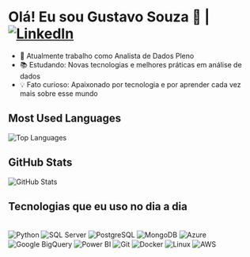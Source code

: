 # Olá! Eu sou Gustavo Souza 👋 | [![LinkedIn](https://img.shields.io/badge/LinkedIn-0077B5?style=for-the-badge&logo=linkedin&logoColor=white)](https://www.linkedin.com/in/gustavo-hcs/)

- 🌟 Atualmente trabalho como Analista de Dados Pleno
- 📚 Estudando: Novas tecnologias e melhores práticas em análise de dados
- 💡 Fato curioso: Apaixonado por tecnologia e por aprender cada vez mais sobre esse mundo

## Most Used Languages
![Top Languages](https://github-readme-stats.vercel.app/api/top-langs/?username=Gus-hcs&layout=compact&theme=dark&v=3)

## GitHub Stats
![GitHub Stats](https://github-readme-stats.vercel.app/api?username=Gus-hcs&show_icons=true&theme=dark&v=3)

## Tecnologias que eu uso no dia a dia 
<div style="display: inline_block"><br/>
  <img align="center" alt="Python" src="https://img.shields.io/badge/-Python-3776AB?style=flat-square&logo=python&logoColor=white" />
  <img align="center" alt="SQL Server" src="https://img.shields.io/badge/-Microsoft%20SQL%20Server-CC2927?style=flat-square&logo=microsoftsqlserver&logoColor=white" />
  <img align="center" alt="PostgreSQL" src="https://img.shields.io/badge/-PostgreSQL-336791?style=flat-square&logo=postgresql&logoColor=white" />
  <img align="center" alt="MongoDB" src="https://img.shields.io/badge/-MongoDB-47A248?style=flat-square&logo=mongodb&logoColor=white" />
  <img align="center" alt="Azure" src="https://img.shields.io/badge/-Microsoft%20Azure-0089D6?style=flat-square&logo=microsoftazure&logoColor=white" />
  <img align="center" alt="Google BigQuery" src="https://img.shields.io/badge/-Google%20BigQuery-4285F4?style=flat-square&logo=googlecloud&logoColor=white" />
  <img align="center" alt="Power BI" src="https://img.shields.io/badge/-Power%20BI-F2C811?style=flat-square&logo=powerbi&logoColor=white" />
  <img align="center" alt="Git" src="https://img.shields.io/badge/-Git-F05032?style=flat-square&logo=git&logoColor=white" />
  <img align="center" alt="Docker" src="https://img.shields.io/badge/-Docker-2496ED?style=flat-square&logo=docker&logoColor=white" />
  <img align="center" alt="Linux" src="https://img.shields.io/badge/-Linux-FCC624?style=flat-square&logo=linux&logoColor=white" />
  <img align="center" alt="AWS" src="https://img.shields.io/badge/-AWS-232F3E?style=flat-square&logo=amazonaws&logoColor=white" />
</div><br/>

